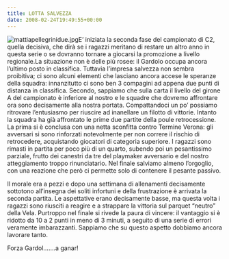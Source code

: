 ```yaml
---
title: LOTTA SALVEZZA
date: 2008-02-24T19:49:55+00:00
---
```

![mattiapellegrinidue.jpg](http://www.basketgardolo.it/wp-content/uploads/2008/02/mattiapellegrinidue.jpg)E’ iniziata la seconda fase del campionato di C2, quella decisiva, che dirà se i ragazzi meritano di restare un altro anno in questa serie o se dovranno tornare a giocarsi la promozione a livello regionale.La situazione non è delle più rosee: il Gardolo occupa ancora l’ultimo posto in classifica. Tuttavia l’impresa salvezza non sembra proibitiva; ci sono alcuni elementi che lasciano ancora accese le speranze della squadra: innanzitutto ci sono ben 3 compagini ad appena due punti di distanza in classifica. Secondo, sappiamo che sulla carta il livello del girone A del campionato è inferiore al nostro e le squadre che dovremo affrontare ora sono decisamente alla nostra portata. Compattandoci un po’ possiamo ritrovare l’entusiasmo per riuscire ad inanellare un filotto di vittorie. Intanto la squadra ha già affrontato le prime due partite della poule retrocessione. La prima si è conclusa con una netta sconfitta contro Termine Verona: gli avversari si sono rinforzati notevolmente per non correre il rischio di retrocedere, acquistando giocatori di categoria superiore. I ragazzi sono rimasti in partita per poco più di un quarto, subendo poi un pesantissimo parziale, frutto dei canestri da tre del playmaker avversario e del nostro atteggiamento troppo rinunciatario. Nel finale salviamo almeno l’orgoglio, con una reazione che però ci permette solo di contenere il pesante passivo.

Il morale era a pezzi e dopo una settimana di allenamenti decisamente sottotono all’insegna dei soliti infortuni e della frustrazione è arrivata la seconda partita. Le aspettative erano decisamente basse, ma questa volta i ragazzi sono riusciti a reagire e a strappare la vittoria sul parquet “neutro” della Vela. Purtroppo nel finale si rivede la paura di vincere: il vantaggio si è ridotto da 10 a 2 punti in meno di 3 minuti, a seguito di una serie di errori veramente imbarazzanti. Sappiamo che su questo aspetto dobbiamo ancora lavorare tanto.

Forza Gardol…….a ganar!